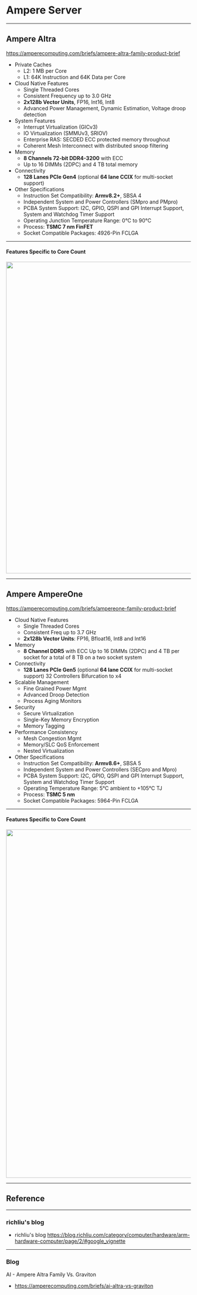 # Ampere Server

---
## Ampere Altra
https://amperecomputing.com/briefs/ampere-altra-family-product-brief

* Private Caches
    * L2: 1 MB per Core
    * L1: 64K Instruction and 64K Data per Core
* Cloud Native Features
    * Single Threaded Cores
    * Consistent Frequency up to 3.0 GHz
    * **2x128b Vector Units**, FP16, Int16, Int8
    * Advanced Power Management, Dynamic Estimation, Voltage droop detection
* System Features
    * Interrupt Virtualization (GICv3)
    * IO Virtualization (SMMUv3, SRIOV)
    * Enterprise RAS: SECDED ECC protected memory throughout
    * Coherent Mesh Interconnect with distributed snoop filtering
* Memory
    * **8 Channels 72-bit DDR4-3200** with ECC
    * Up to 16 DIMMs (2DPC) and 4 TB total memory
* Connectivity
    * **128 Lanes PCIe Gen4** (optional **64 lane CCIX** for multi-socket support)
* Other Specifications
    * Instruction Set Compatibility: **Armv8.2+**, SBSA 4
    * Independent System and Power Controllers (SMpro and PMpro)
    * PCBA System Support: I2C, GPIO, QSPI and GPI Interrupt Support, System and Watchdog Timer Support
    * Operating Junction Temperature Range: 0°C to 90°C
    * Process: **TSMC 7 nm FinFET**
    * Socket Compatible Packages: 4926-Pin FCLGA

---
#### Features Specific to Core Count

<img src="https://github.com/user-attachments/assets/8e9f7cd1-f934-4afe-9682-638f13e78534" width=850>

---
## Ampere AmpereOne

https://amperecomputing.com/briefs/ampereone-family-product-brief

* Cloud Native Features
   * Single Threaded Cores
   * Consistent Freq up to 3.7 GHz​
   * **2x128b Vector Units**: FP16, Bfloat16, Int8 and Int16
* Memory
   * **8 Channel DDR5** with ECC Up to 16 DIMMs (2DPC) and 4 TB per socket for a total of 8 TB on a two socket system
* Connectivity
  * **128 Lanes PCIe Gen5** (optional **64 lane CCIX** for multi-socket support) 32 Controllers Bifurcation to x4
* Scalable Management
   * Fine Grained Power Mgmt
   * Advanced Droop Detection
   * Process Aging Monitors
* Security
   * Secure Virtualization
   * Single-Key Memory Encryption
   * Memory Tagging
* Performance Consistency
   * Mesh Congestion Mgmt
   * Memory/SLC QoS Enforcement
   * Nested Virtualization
* Other Specifications
   * Instruction Set Compatibility: **Armv8.6+**, SBSA 5
   * Independent System and Power Controllers (SECpro and Mpro)
   * PCBA System Support: I2C, GPIO, QSPI and GPI Interrupt Support, System and Watchdog Timer Support
   * Operating Temperature Range: 5°C ambient to +105°C TJ
   * Process: **TSMC 5 nm**
   * Socket Compatible Packages: 5964-Pin FCLGA

---
#### Features Specific to Core Count
<img src="https://github.com/user-attachments/assets/90c08394-7086-496f-a5da-cc3f4b4648ad" width=950>


--- 
## Reference

---
### richliu's blog

* richliu's blog
https://blog.richliu.com/category/computer/hardware/arm-hardware-computer/page/2/#google_vignette

---
### Blog

AI - Ampere Altra Family Vs. Graviton
* https://amperecomputing.com/briefs/ai-altra-vs-graviton
